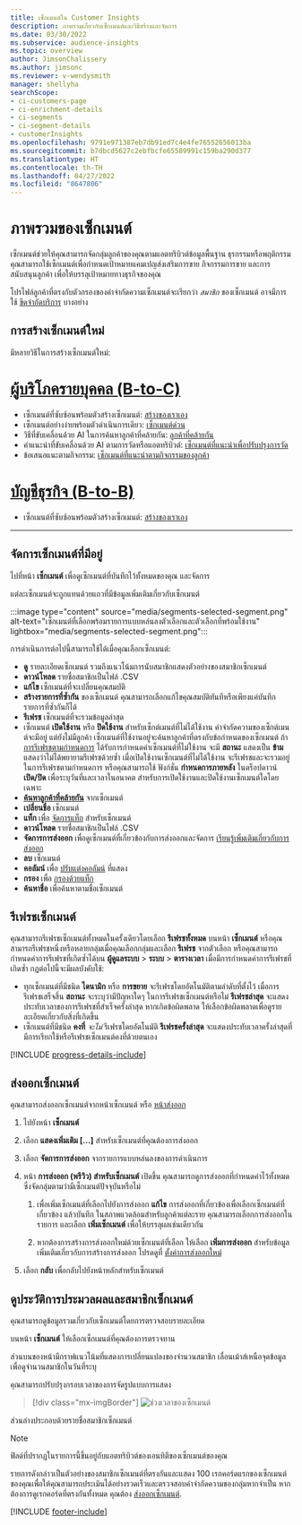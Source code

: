 ```yaml
---
title: เซ็กเมนต์ใน Customer Insights
description: ภาพรวมเกี่ยวกับเซ็กเมนต์และวิธีสร้างและจัดการ
ms.date: 03/30/2022
ms.subservice: audience-insights
ms.topic: overview
author: JimsonChalissery
ms.author: jimsonc
ms.reviewer: v-wendysmith
manager: shellyha
searchScope:
- ci-customers-page
- ci-enrichment-details
- ci-segments
- ci-segment-details
- customerInsights
ms.openlocfilehash: 9791e971387eb7db91ed7c4e4fe76552656013ba
ms.sourcegitcommit: b7dbcd5627c2ebfbcfe65589991c159ba290d377
ms.translationtype: HT
ms.contentlocale: th-TH
ms.lasthandoff: 04/27/2022
ms.locfileid: "8647806"
---
```

# <a name="segments-overview"></a>ภาพรวมของเซ็กเมนต์

เซ็กเมนต์ช่วยให้คุณสามารถจัดกลุ่มลูกค้าของคุณตามแอตทริบิวต์ข้อมูลพื้นฐาน ธุรกรรมหรือพฤติกรรม คุณสามารถใช้เซ็กเมนต์เพื่อกำหนดเป้าหมายแคมเปญส่งเสริมการขาย กิจกรรมการขาย และการสนับสนุนลูกค้า เพื่อให้บรรลุเป้าหมายทางธุรกิจของคุณ

โปรไฟล์ลูกค้าที่ตรงกับตัวกรองของคำจำกัดความเซ็กเมนต์จะเรียกว่า *สมาชิก* ของเซ็กเมนต์ อาจมีการใช้ [ขีดจำกัดบริการ](/dynamics365/customer-insights/service-limits) บางอย่าง

## <a name="create-a-new-segment"></a>การสร้างเซ็กเมนต์ใหม่

มีหลายวิธีในการสร้างเซ็กเมนต์ใหม่: 

# <a name="individual-consumers-b-to-c"></a>[ผู้บริโภครายบุคคล (B-to-C)](#tab/b2c)

- เซ็กเมนต์ที่ซับซ้อนพร้อมตัวสร้างเซ็กเมนต์: [สร้างของเราเอง](segment-builder.md#create-a-new-segment) 
- เซ็กเมนต์อย่างง่ายพร้อมตัวดำเนินการเดียว: [เซ็กเมนต์ด่วน](segment-builder.md#quick-segments) 
- วิธีที่ขับเคลื่อนด้วย AI ในการค้นหาลูกค้าที่คล้ายกัน: [ลูกค้าที่คล้ายกัน](find-similar-customer-segments.md) 
- คำแนะนำที่ขับเคลื่อนด้วย AI ตามการวัดหรือแอตทริบิวต์: [เซ็กเมนต์ที่แนะนำเพื่อปรับปรุงการวัด](suggested-segments.md) 
- ข้อเสนอแนะตามกิจกรรม: [เซ็กเมนต์ที่แนะนำตามกิจกรรมของลูกค้า](suggested-segments-activity.md) 

# <a name="business-accounts-b-to-b"></a>[บัญชีธุรกิจ (B-to-B)](#tab/b2b)

- เซ็กเมนต์ที่ซับซ้อนพร้อมตัวสร้างเซ็กเมนต์: [สร้างของเราเอง](segment-builder.md#create-a-new-segment)

---

## <a name="manage-existing-segments"></a>จัดการเซ็กเมนต์ที่มีอยู่

ไปที่หน้า **เซ็กเมนต์** เพื่อดูเซ็กเมนต์ที่บันทึกไว้ทั้งหมดของคุณ และจัดการ

แต่ละเซ็กเมนต์จะถูกแทนด้วยแถวที่มีข้อมูลเพิ่มเติมเกี่ยวกับเซ็กเมนต์

:::image type="content" source="media/segments-selected-segment.png" alt-text="เซ็กเมนต์ที่เลือกพร้อมรายการแบบหล่นลงตัวเลือกและตัวเลือกที่พร้อมใช้งาน" lightbox="media/segments-selected-segment.png":::

การดำเนินการต่อไปนี้สามารถใช้ได้เมื่อคุณเลือกเซ็กเมนต์:

- **ดู** รายละเอียดเซ็กเมนต์ รวมถึงแนวโน้มการนับสมาชิกแสดงตัวอย่างของสมาชิกเซ็กเมนต์
- **ดาวน์โหลด** รายชื่อสมาชิกเป็นไฟล์ .CSV
- **แก้ไข** เซ็กเมนต์ที่จะเปลี่ยนคุณสมบัติ
- **สร้างรายการที่ซ้ำกัน** ของเซ็กเมนต์ คุณสามารถเลือกแก้ไขคุณสมบัติทันทีหรือเพียงแค่บันทึกรายการที่ซ้ำกันก็ได้
- **รีเฟรช** เซ็กเมนต์ที่จะรวมข้อมูลล่าสุด
- เซ็กเมนต์ **เปิดใช้งาน** หรือ **ปิดใช้งาน** สำหรับเซ็กต์เมนต์ที่ไม่ได้ใช้งาน คำจำกัดความของเซ็กต์เมนต์จะมีอยู่ แต่ยังไม่มีลูกค้า เซ็กเมนต์ที่ใช้งานอยู่จะค้นหาลูกค้าที่ตรงกับข้อกำหนดของเซ็กเมนต์ ถ้า [การรีเฟรชตามกำหนดการ](system.md#schedule-tab) ได้รับการกำหนดค่าเซ็กเมนต์ที่ไม่ใช้งาน จะมี **สถานะ** แสดงเป็น **ข้าม** แสดงว่าไม่ได้พยายามรีเฟรชด้วยซ้ำ เมื่อเปิดใช้งานเซ็กเมนต์ที่ไม่ได้ใช้งาน จะรีเฟรชและจะรวมอยู่ในการรีเฟรชตามกำหนดการ
  หรือคุณสามารถใช้ ฟังก์ชั่น **กำหนดการภายหลัง** ในดร็อปดาวน์ **เปิด/ปิด** เพื่อระบุวันที่และเวลาในอนาคต สำหรับการเปิดใช้งานและปิดใช้งานเซ็กเมนต์ใดโดยเฉพาะ
- **[ค้นหาลูกค้าที่คล้ายกัน](find-similar-customer-segments.md)** จากเซ็กเมนต์
- **เปลี่ยนชื่อ** เซ็กเมนต์
- **แท็ก** เพื่อ [จัดการแท็ก](work-with-tags-columns.md#manage-tags) สำหรับเซ็กเมนต์
- **ดาวน์โหลด** รายชื่อสมาชิกเป็นไฟล์ .CSV
- **จัดการการส่งออก** เพื่อดูเซ็กเมนต์ที่เกี่ยวข้องกับการส่งออกและจัดการ [เรียนรู้เพิ่มเติมเกี่ยวกับการส่งออก](export-destinations.md)
- **ลบ** เซ็กเมนต์
- **คอลัมน์** เพื่อ [ปรับแต่งคอลัมน์](work-with-tags-columns.md#customize-columns) ที่แสดง
- **กรอง** เพื่อ [กรองด้วยแท็ก](work-with-tags-columns.md#filter-on-tags)
- **ค้นหาชื่อ** เพื่อค้นหาตามชื่อเซ็กเมนต์

## <a name="refresh-segments"></a>รีเฟรชเซ็กเมนต์

คุณสามารถรีเฟรชเซ็กเมนต์ทั้งหมดในครั้งเดียวโดยเลือก **รีเฟรชทั้งหมด** บนหน้า **เซ็กเมนต์** หรือคุณสามารถรีเฟรชหนึ่งหรือหลายกลุ่มเมื่อคุณเลือกกลุ่มและเลือก **รีเฟรช** จากตัวเลือก หรือคุณสามารถกำหนดค่าการรีเฟรชที่เกิดซ้ำได้บน **ผู้ดูแลระบบ** > **ระบบ** > **ตารางเวลา** เมื่อมีการกำหนดค่าการรีเฟรชที่เกิดซ้ำ กฎต่อไปนี้จะมีผลบังคับใช้:
- ทุกเซ็กเมนต์ที่มีชนิด **ไดนามิก** หรือ **การขยาย** จะรีเฟรชโดยอัตโนมัติตามลำดับที่ตั้งไว้ เมื่อการรีเฟรชเสร็จสิ้น **สถานะ** จะระบุว่ามีปัญหาใดๆ ในการรีเฟรชเซ็กเมนต์หรือไม่ **รีเฟรชล่าสุด** จะแสดงประทับเวลาของการรีเฟรชที่สำเร็จครั้งล่าสุด หากเกิดข้อผิดพลาด ให้เลือกข้อผิดพลาดเพื่อดูรายละเอียดเกี่ยวกับสิ่งที่เกิดขึ้น
- เซ็กเมนต์ที่มีชนิด **คงที่** *จะไม่* รีเฟรชโดยอัตโนมัติ **รีเฟรชครั้งล่าสุด** จะแสดงประทับเวลาครั้งล่าสุดที่มีการเรียกใช้หรือรีเฟรชเซ็กเมนต์คงที่ด้วยตนเอง

[!INCLUDE [progress-details-include](includes/progress-details-pane.md)]

## <a name="export-segments"></a>ส่งออกเซ็กเมนต์

คุณสามารถส่งออกเซ็กเมนต์จากหน้าเซ็กเมนต์ หรือ [หน้าส่งออก](export-destinations.md) 

1. ไปยังหน้า **เซ็กเมนต์**

1. เลือก **แสดงเพิ่มเติม [...]** สำหรับเซ็กเมนต์ที่คุณต้องการส่งออก

1. เลือก **จัดการการส่งออก** จากรายการแบบหล่นลงของการดำเนินการ

1. หน้า **การส่งออก (พรีวิว) สำหรับเซ็กเมนต์** เปิดขึ้น คุณสามารถดูการส่งออกที่กำหนดค่าไว้ทั้งหมดซึ่งจัดกลุ่มตามว่ามีเซ็กเมนต์ปัจจุบันหรือไม่

   1. เพื่อเพิ่มเซ็กเมนต์ที่เลือกไปยังการส่งออก **แก้ไข** การส่งออกที่เกี่ยวข้องเพื่อเลือกเซ็กเมนต์ที่เกี่ยวข้อง แล้วบันทึก ในสภาพแวดล้อมสำหรับลูกค้าแต่ละราย คุณสามารถเลือกการส่งออกในรายการ และเลือก **เพิ่มเซ็กเมนต์** เพื่อให้บรรลุผลเช่นเดียวกัน

   1. หากต้องการสร้างการส่งออกใหม่ด้วยเซ็กเมนต์ที่เลือก ให้เลือก **เพิ่มการส่งออก** สำหรับข้อมูลเพิ่มเติมเกี่ยวกับการสร้างการส่งออก โปรดดูที่ [ตั้งค่าการส่งออกใหม่](export-destinations.md#set-up-a-new-export)

1. เลือก **กลับ** เพื่อกลับไปยังหน้าหลักสำหรับเซ็กเมนต์

## <a name="view-processing-history-and-segment-members"></a>ดูประวัติการประมวลผลและสมาชิกเซ็กเมนต์

คุณสามารถดูข้อมูลรวมเกี่ยวกับเซ็กเมนต์โดยการตรวจสอบรายละเอียด

บนหน้า **เซ็กเมนต์** ให้เลือกเซ็กเมนต์ที่คุณต้องการตรวจทาน

ส่วนบนของหน้ามีกราฟแนวโน้มที่แสดงการเปลี่ยนแปลงของจำนวนสมาชิก เลื่อนเม้าส์เหนือจุดข้อมูลเพื่อดูจำนวนสมาชิกในวันที่ระบุ

คุณสามารถปรับปรุงกรอบเวลาของการจัดรูปแบบการแสดง

> [!div class="mx-imgBorder"]
> ![ช่วงเวลาของเซ็กเมนต์](media/segment-time-range.png "ช่วงเวลาของเซ็กเมนต์")

ส่วนล่างประกอบด้วยรายชื่อสมาชิกเซ็กเมนต์

> [!NOTE]
> ฟิลด์ที่ปรากฏในรายการนี้ขึ้นอยู่กับแอตทริบิวต์ของเอนทิตีของเซ็กเมนต์ของคุณ
>
>รายการดังกล่าวเป็นตัวอย่างของสมาชิกเซ็กเมนต์ที่ตรงกันและแสดง 100 เรกคอร์ดแรกของเซ็กเมนต์ของคุณเพื่อให้คุณสามารถประเมินได้อย่างรวดเร็วและตรวจสอบคำจำกัดความของกลุ่มหากจำเป็น หากต้องการดูเรกคอร์ดที่ตรงกันทั้งหมด คุณต้อง [ส่งออกเซ็กเมนต์](export-destinations.md).


[!INCLUDE [footer-include](includes/footer-banner.md)]
